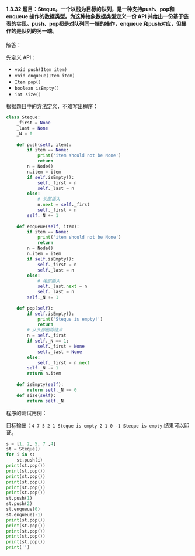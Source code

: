 #### 1.3.32 题目：Steque。一个以栈为目标的队列，是一种支持push、pop和 enqueue 操作的数据类型。为这种抽象数据类型定义一份 API 并给出一份基于链表的实现。push、pop都是对队列同一端的操作，enqueue 和push对应，但操作的是队列的另一端。

解答：

先定义 API：

* `void push(Item item)`
* `void enqueue(Item item)`
* `Item pop()`
* `boolean isEmpty()`
* `int size()`

根据题目中的方法定义，不难写出程序：

``` python
class Steque:
	_first = None
	_last = None
	_N = 0
	
	def push(self, item):
	    if item == None:
	        print('item should not be None')
	        return
	    n = Node()
	    n.item = item
	    if self.isEmpty():
	        self._first = n
	        self._last = n
	    else:
	        # 头部插入
	        n.next = self._first
	        self._first = n
	    self._N += 1
	
	def enqueue(self, item):
	    if item == None:
	        print('item should not be None')
	        return
	    n = Node()
	    n.item = item
	    if self.isEmpty():
	        self._first = n
	        self._last = n
	    else:
	        # 尾部插入
	        self._last.next = n
	        self._last = n
	    self._N += 1
	    
	def pop(self):
	    if self.isEmpty():
	        print('Steque is empty!')
	        return
	    # 从头部删除结点
	    n = self._first
	    if self._N == 1:
	        self._first = None
	        self._last = None
	    else:
	        self._first = n.next
	    self._N -= 1
	    return n.item
	
	def isEmpty(self):
	    return self._N == 0
	def size(self):
	    return self._N

```

程序的测试用例：

目标输出：`4 7 5 2 1 Steque is empty 2 1 0 -1 Steque is empty`
结果可以印证。

``` python
s = [1, 2, 5, 7 ,4]
st = Steque()
for i in s:
    st.push(i)
print(st.pop())
print(st.pop())
print(st.pop())
print(st.pop())
print(st.pop())
print(st.pop())
st.push(1)
st.push(2)
st.enqueue(0)
st.enqueue(-1)
print(st.pop())
print(st.pop())
print(st.pop())
print(st.pop())
print(st.pop())
print('')
```
